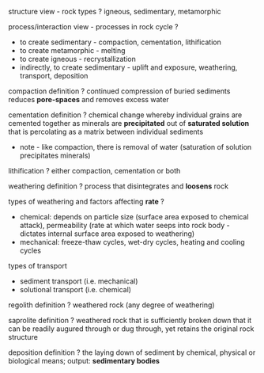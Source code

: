 structure view - rock types
?
igneous, sedimentary, metamorphic

process/interaction view - processes in rock cycle
?
- to create sedimentary - compaction, cementation, lithification
- to create metamorphic - melting
- to create igneous - recrystallization
- indirectly, to create sedimentary - uplift and exposure, weathering, transport, deposition

compaction definition
?
continued compression of buried sediments reduces **pore-spaces** and removes excess water

cementation definition
?
chemical change whereby individual grains are cemented together as minerals are **precipitated** out of **saturated solution** that is percolating as a matrix between individual sediments
- note - like compaction, there is removal of water (saturation of solution precipitates minerals)

lithification
?
either compaction, cementation or both

weathering definition
?
process that disintegrates and **loosens** rock

types of weathering and factors affecting **rate**
?
- chemical: depends on particle size (surface area exposed to chemical attack), permeability (rate at which water seeps into rock body - dictates internal surface area exposed to weathering)
- mechanical: freeze-thaw cycles, wet-dry cycles, heating and cooling cycles

types of transport
- sediment transport (i.e. mechanical)
- solutional transport (i.e. chemical)

regolith definition
?
weathered rock (any degree of weathering)

saprolite definition
?
weathered rock that is sufficiently broken down that it can be readily augured through or dug through, yet retains the original rock structure

deposition definition
?
the laying down of sediment by chemical, physical or biological means; output: **sedimentary bodies**